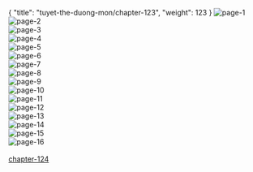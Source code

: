 { "title": "tuyet-the-duong-mon/chapter-123", "weight": 123 }
<img src="tuyet-the-duong-mon_0123_01-fa7eb6355aa56e1b9fcf931cdbb59aea.webp" alt="page-1" origin="http://1.bp.blogspot.com/-VfAgmvtIXPQ/WfCRmXK6vsI/AAAAAAAAh14/AkbiuwRYHfkfy_wIqsgLgf0SohoirKAWgCLcBGAs/s1600/0001.jpg?imgmax=0"><br/>
<img src="tuyet-the-duong-mon_0123_02-6da1ba7513bce91b8451e55d5a6ac9bd.webp" alt="page-2" origin="http://1.bp.blogspot.com/-r5K_4p20FOE/WfCRmVThZeI/AAAAAAAAh10/-Uo3halUp0Y6o5zI9Jj1GH8N7f4uUvmcACLcBGAs/s1600/0002.jpg?imgmax=0"><br/>
<img src="tuyet-the-duong-mon_0123_03-afcedeeacad8eccbd03f2472fd52a909.webp" alt="page-3" origin="http://1.bp.blogspot.com/-1lMGxIHexdY/WfCRnT3GjLI/AAAAAAAAh2A/Rc9Vmfx_U1QHu20YSu2BRFg1Mqb5X2FqACLcBGAs/s1600/0003.jpg?imgmax=0"><br/>
<img src="tuyet-the-duong-mon_0123_04-438b8beb3a0021d9a3d327f609cfaddf.webp" alt="page-4" origin="http://1.bp.blogspot.com/-gWvNkUnOiYI/WfCRn1d37iI/AAAAAAAAh2E/nXcJcYk9Tf0TYuqX4PZgNRSwDfAxgNBMgCLcBGAs/s1600/0004.jpg?imgmax=0"><br/>
<img src="tuyet-the-duong-mon_0123_05-33820593c723d47f775ceab08b0d2b84.webp" alt="page-5" origin="http://1.bp.blogspot.com/-ICdiPO3AcS8/WfCRoGBpMaI/AAAAAAAAh2I/otHB1k1gZTAGgKezAzzsewnDPAkob5udwCLcBGAs/s1600/0005.jpg?imgmax=0"><br/>
<img src="tuyet-the-duong-mon_0123_06-c1a0e601fb4710b369d8394412d2d0c0.webp" alt="page-6" origin="http://1.bp.blogspot.com/-BmssUCAF6rA/WfCRoLtpi1I/AAAAAAAAh2M/AIw65O74VLoETy6Ihr0viDWi_xcR2VEygCLcBGAs/s1600/0006.jpg?imgmax=0"><br/>
<img src="tuyet-the-duong-mon_0123_07-f9ff6c2cc5a8bff8135ca7d689ec4b9d.webp" alt="page-7" origin="http://1.bp.blogspot.com/-n6dDzR2UPHw/WfCRo5UkJ6I/AAAAAAAAh2Q/dGB5g1ttIhgjgHnysqpMmsOP6yDuMDphwCLcBGAs/s1600/0007.jpg?imgmax=0"><br/>
<img src="tuyet-the-duong-mon_0123_08-942dc8384a57526d41c2303fe97850ab.webp" alt="page-8" origin="http://1.bp.blogspot.com/-FHoxEZdz1GM/WfCRpNn0EcI/AAAAAAAAh2U/og-czS1nlCg-_d5K-NcYK_dblYHnW-P0QCLcBGAs/s1600/0008.jpg?imgmax=0"><br/>
<img src="tuyet-the-duong-mon_0123_09-63521bd131a528b15fe433ec328518ac.webp" alt="page-9" origin="http://1.bp.blogspot.com/-G3KebDLhb3g/WfCRpUtkTsI/AAAAAAAAh2Y/yMDRMOZPjwkZFzdfYHcvI0Va2Wt2FLjFACLcBGAs/s1600/0009.jpg?imgmax=0"><br/>
<img src="tuyet-the-duong-mon_0123_10-463551fa766fa27a54e663e648b08a23.webp" alt="page-10" origin="http://1.bp.blogspot.com/-3pfq-Tu-YGk/WfCRpv6i1GI/AAAAAAAAh2c/iQn4xmQEnVMhNpB4S7zbJuwyzE4HhFc_gCLcBGAs/s1600/0010.jpg?imgmax=0"><br/>
<img src="tuyet-the-duong-mon_0123_11-151373463faf7e0684e6be4c40e949e4.webp" alt="page-11" origin="http://1.bp.blogspot.com/-crJb8dVWHFQ/WfCRpx4r1-I/AAAAAAAAh2g/91QOTyH8cIAOTcy7c2UYdhVMVMDqliVPgCLcBGAs/s1600/0011.jpg?imgmax=0"><br/>
<img src="tuyet-the-duong-mon_0123_12-d5fbfe00f3679b5acc11ebbbeeb37757.webp" alt="page-12" origin="http://1.bp.blogspot.com/-KyZ3bc90CZc/WfCRqLDQvZI/AAAAAAAAh2k/vSg9wlXlC5QxHSOC-FqXv6feFUxDzeOcgCLcBGAs/s1600/0012.jpg?imgmax=0"><br/>
<img src="tuyet-the-duong-mon_0123_13-d00a8ad54887148014a3c883e0e2887a.webp" alt="page-13" origin="http://1.bp.blogspot.com/-kCthmZINxA4/WfCRqmEsv_I/AAAAAAAAh2o/QYy761vPdgoEcYqcdRAsHE9jkTt9qIFYwCLcBGAs/s1600/0013.jpg?imgmax=0"><br/>
<img src="tuyet-the-duong-mon_0123_14-f426c3e485fd3dfbcd34b96ad73cdec3.webp" alt="page-14" origin="http://1.bp.blogspot.com/-PMtzGzTo8ho/WfCRq5YuRpI/AAAAAAAAh2s/lkOMgPbGA94RyS_KN2YSsiLaTRLYIlTzwCLcBGAs/s1600/0014.jpg?imgmax=0"><br/>
<img src="tuyet-the-duong-mon_0123_15-444a66154716a27663f29762c183dd7b.webp" alt="page-15" origin="http://1.bp.blogspot.com/-rd9GsESckOs/WfCRrGe7poI/AAAAAAAAh2w/6lCGiDgIeB8BQRED_k0qSrUUWlF8CxtVwCLcBGAs/s1600/0015.jpg?imgmax=0"><br/>
<img src="tuyet-the-duong-mon_0123_16-37710104c7d3a197f84b0094335c90f4.webp" alt="page-16" origin="http://1.bp.blogspot.com/-_v5Iz5UgKB8/WfCRrdR41iI/AAAAAAAAh20/BDL6NLCRse4o7QZC14OxWtc82hgbbooYgCLcBGAs/s1600/0016.jpg?imgmax=0"><br/>
<br/><a class="nextchap" href="/tuyet-the-duong-mon/chapter-124">chapter-124</a>
